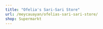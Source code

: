 ```yaml
---
title: "Ofelia's Sari-Sari Store"
url: /meycauayan/ofelias-sari-sari-store/
shop: Supermarkt
---
```

